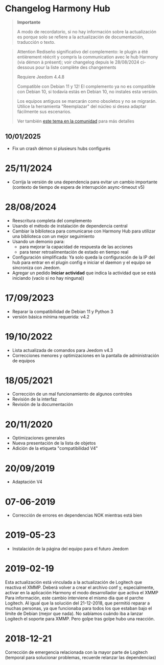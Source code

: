 # Changelog Harmony Hub

>**Importante**
>
>A modo de recordatorio, si no hay información sobre la actualización es porque solo se refiere a la actualización de documentación, traducción o texto.

> Attention
> Rediseño significativo del complemento: le plugin a été entièrement réécrit y compris la communication avec le hub Harmony (via démon à présent); voir changelog depuis le 28/08/2024 ci-dessous pour la liste complète des changements
>
> Requiere Jeedom 4.4.8
>
> Compatible con Debian 11 y 12! El complemento ya no es compatible con Debian 10, si todavía estás en Debian 10, no instales esta versión.
>
> Los equipos antiguos se marcarán como obsoletos y no se migrarán. Utilice la herramienta "Reemplazar" del núcleo si desea adaptar fácilmente sus escenarios.
>
> Ver también [este tema en la comunidad](https://community.jeedom.com/t/importante-mise-a-jour-pour-debian-11-et-debian-12/129908) para más detalles

## 10/01/2025

- Fix un crash démon si plusieurs hubs configurés

# 25/11/2024

- Corrija la versión de una dependencia para evitar un cambio importante (contexto de tiempo de espera de interrupción async-timeout v5)

# 28/08/2024

- Reescritura completa del complemento
- Usando el método de instalación de dependencia central
- Cambiar la biblioteca para comunicarse con Harmony Hub para utilizar una biblioteca con un mejor seguimiento
- Usando un demonio para:
  - para mejorar la capacidad de respuesta de las acciones
  - para tener retroalimentación de estado en tiempo real
- Configuración simplificada: Ya solo queda la configuración de la IP del hub para entrar en el plugin config e iniciar el daemon y el equipo se sincroniza con Jeedom.
- Agregar un pedido **Iniciar actividad** que indica la actividad que se está iniciando (vacío si no hay ninguna))

# 17/09/2023

- Reparar la compatibilidad de Debian 11 y Python 3
- versión básica mínima requerida: v4.2

# 19/10/2022

- Lista actualizada de comandos para Jeedom v4.3
- Correcciones menores y optimizaciones en la pantalla de administración de equipos

# 18/05/2021

- Corrección de un mal funcionamiento de algunos controles
- Revisión de la interfaz
- Revisión de la documentación

# 20/11/2020

- Optimizaciones generales
- Nueva presentación de la lista de objetos
- Adición de la etiqueta "compatibilidad V4"

# 20/09/2019

- Adaptación V4

# 07-06-2019

- Corrección de errores en dependencias NOK mientras está bien

# 2019-05-23

- Instalación de la página del equipo para el futuro Jeedom

# 2019-02-19

Esta actualización está vinculada a la actualización de Logitech que reactiva el XMMP. Deberá volver a crear el archivo conf y, especialmente, activar en la aplicación Harmony el modo desarrollador que activa el XMMP
Para información, este cambio interviene el mismo día que el parche Logitech. Al igual que la solución del 21-12-2018, que permitió reparar a muchas personas, ya que funcionaba para todos los que estaban bajo el límite de Debian (mejor que nada). No sabíamos cuándo iba a lanzar Logitech el soporte para XMMP. Pero golpe tras golpe hubo una reacción.

# 2018-12-21

Corrección de emergencia relacionada con la mayor parte de Logitech (temporal para solucionar problemas, recuerde relanzar las dependencias)
